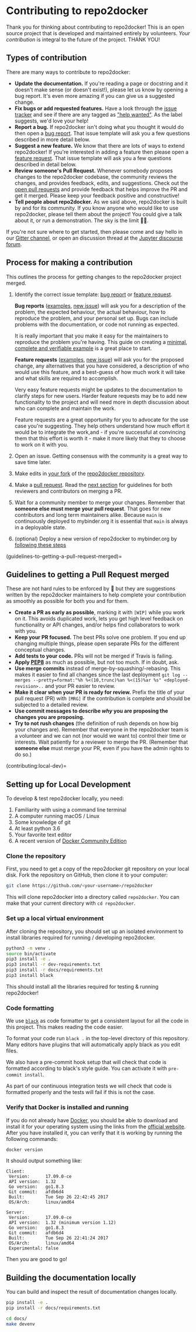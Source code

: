 # Contributing to repo2docker

Thank you for thinking about contributing to repo2docker!
This is an open source project that is developed and maintained entirely by volunteers.
_Your contribution_ is integral to the future of the project.
THANK YOU!

## Types of contribution

There are many ways to contribute to repo2docker:

- **Update the documentation.**
  If you're reading a page or docstring and it doesn't make sense (or doesn't exist!), please let us know by opening a bug report.
  It's even more amazing if you can give us a suggested change.
- **Fix bugs or add requested features.**
  Have a look through the [issue tracker](https://github.com/jupyterhub/repo2docker/issues) and see if there are any tagged as ["help wanted"](https://github.com/jupyterhub/repo2docker/issues?q=is%3Aissue+is%3Aopen+label%3A%22help+wanted%22).
  As the label suggests, we'd love your help!
- **Report a bug.**
  If repo2docker isn't doing what you thought it would do then open a [bug report](https://github.com/jupyterhub/repo2docker/issues/new?template=bug_report.md).
  That issue template will ask you a few questions described in more detail below.
- **Suggest a new feature.**
  We know that there are lots of ways to extend repo2docker!
  If you're interested in adding a feature then please open a [feature request](https://github.com/jupyterhub/repo2docker/issues/new?template=feature_request.md).
  That issue template will ask you a few questions described in detail below.
- **Review someone's Pull Request.**
  Whenever somebody proposes changes to the repo2docker codebase, the community reviews
  the changes, and provides feedback, edits, and suggestions. Check out the
  [open pull requests](https://github.com/jupyterhub/repo2docker/pulls?q=is%3Apr+is%3Aopen+sort%3Aupdated-desc)
  and provide feedback that helps improve the PR and get it merged. Please keep your
  feedback positive and constructive!
- **Tell people about repo2docker.**
  As we said above, repo2docker is built by and for its community.
  If you know anyone who would like to use repo2docker, please tell them about the project!
  You could give a talk about it, or run a demonstration.
  The sky is the limit :rocket::star2:.

If you're not sure where to get started, then please come and say hello in our [Gitter channel](https://gitter.im/jupyterhub/binder), or open an discussion thread at the [Jupyter discourse forum](https://discourse.jupyter.org/).

## Process for making a contribution

This outlines the process for getting changes to the repo2docker project merged.

1. Identify the correct issue template: [bug report](https://github.com/jupyterhub/repo2docker/issues/new?template=bug_report.md) or [feature request](https://github.com/jupyterhub/repo2docker/issues/new?template=feature_request.md).

   **Bug reports** ([examples](https://github.com/jupyterhub/repo2docker/issues?q=is%3Aissue+is%3Aopen+label%3Abug), [new issue](https://github.com/jupyterhub/repo2docker/issues/new?template=bug_report.md)) will ask you for a description of the problem, the expected behaviour, the actual behaviour, how to reproduce the problem, and your personal set up.
   Bugs can include problems with the documentation, or code not running as expected.

   It is really important that you make it easy for the maintainers to reproduce the problem you're having.
   This guide on creating a [minimal, complete and verifiable example](https://stackoverflow.com/help/mcve) is a great place to start.

   **Feature requests** ([examples](https://github.com/jupyterhub/repo2docker/labels/needs%3A%20discussion), [new issue](https://github.com/jupyterhub/repo2docker/issues/new?template=feature_request.md)) will ask you for the proposed change, any alternatives that you have considered, a description of who would use this feature, and a best-guess of how much work it will take and what skills are required to accomplish.

   Very easy feature requests might be updates to the documentation to clarify steps for new users.
   Harder feature requests may be to add new functionality to the project and will need more in depth discussion about who can complete and maintain the work.

   Feature requests are a great opportunity for you to advocate for the use case you're suggesting.
   They help others understand how much effort it would be to integrate the work,and - if you're successful at convincing them that this effort is worth it - make it more likely that they to choose to work on it with you.

2. Open an issue.
   Getting consensus with the community is a great way to save time later.
3. Make edits in [your fork](https://help.github.com/en/articles/fork-a-repo) of the [repo2docker repository](https://github.com/jupyterhub/repo2docker).
4. Make a [pull request](https://help.github.com/en/articles/about-pull-requests).
   Read the [next section](guidelines-to-getting-a-pull-request-merged) for guidelines for both reviewers and contributors on merging a PR.
5. Wait for a community member to merge your changes.
   Remember that **someone else must merge your pull request**.
   That goes for new contributors and long term maintainers alike.
   Because `main` is continuously deployed to mybinder.org it is essential
   that `main` is always in a deployable state.
6. (optional) Deploy a new version of repo2docker to mybinder.org by [following these steps](http://mybinder-sre.readthedocs.io/en/latest/deployment/how.html)

(guidelines-to-getting-a-pull-request-merged)=

## Guidelines to getting a Pull Request merged

These are not hard rules to be enforced by 🚓 but they are suggestions written by the repo2docker maintainers to help complete your contribution as smoothly as possible for both you and for them.

- **Create a PR as early as possible**, marking it with `[WIP]` while you work on it.
  This avoids duplicated work, lets you get high level feedback on functionality or API changes, and/or helps find collaborators to work with you.
- **Keep your PR focused.**
  The best PRs solve one problem.
  If you end up changing multiple things, please open separate PRs for the different conceptual changes.
- **Add tests to your code.**
  PRs will not be merged if Travis is failing.
- **Apply [PEP8](https://www.python.org/dev/peps/pep-0008/)** as much as possible, but not too much.
  If in doubt, ask.
- **Use merge commits** instead of merge-by-squashing/-rebasing.
  This makes it easier to find all changes since the last deployment `git log --merges --pretty=format:"%h %<(10,trunc)%an %<(15)%ar %s" <deployed-revision>..` and your PR easier to review.
- **Make it clear when your PR is ready for review.**
  Prefix the title of your pull request (PR) with `[MRG]` if the contribution is complete and should be subjected to a detailed review.
- **Use commit messages to describe _why_ you are proposing the changes you are proposing.**
- **Try to not rush changes** (the definition of rush depends on how big your changes are).
  Remember that everyone in the repo2docker team is a volunteer and we can not (nor would we want to) control their time or interests.
  Wait patiently for a reviewer to merge the PR.
  (Remember that **someone else** must merge your PR, even if you have the admin rights to do so.)

(contributing:local-dev)=

## Setting up for Local Development

To develop & test repo2docker locally, you need:

1. Familiarity with using a command line terminal
2. A computer running macOS / Linux
3. Some knowledge of git
4. At least python 3.6
5. Your favorite text editor
6. A recent version of [Docker Community Edition](https://www.docker.com/community-edition)

### Clone the repository

First, you need to get a copy of the repo2docker git repository on your local
disk. Fork the repository on GitHub, then clone it to your computer:

```bash
git clone https://github.com/<your-username>/repo2docker
```

This will clone repo2docker into a directory called `repo2docker`. You can
make that your current directory with `cd repo2docker`.

### Set up a local virtual environment

After cloning the repository, you should set up an
isolated environment to install libraries required for running / developing
repo2docker.

```bash
python3 -m venv .
source bin/activate
pip3 install -e .
pip3 install -r dev-requirements.txt
pip3 install -r docs/requirements.txt
pip3 install black
```

This should install all the libraries required for testing & running repo2docker!

### Code formatting

We use [`black`](https://black.readthedocs.io/en/stable/) as code formatter to
get a consistent layout for all the code in this project. This makes reading
the code easier.

To format your code run `black .` in the top-level directory of this repository.
Many editors have plugins that will automatically apply black as you edit files.

We also have a pre-commit hook setup that will check that code is formatted
according to black's style guide. You can activate it with `pre-commit install`.

As part of our continuous integration tests we will check that code is
formatted properly and the tests will fail if this is not the case.

### Verify that Docker is installed and running

If you do not already have [Docker](https://www.docker.com/), you should be able
to download and install it for your operating system using the links from the
[official website](https://www.docker.com/community-edition). After you have
installed it, you can verify that it is working by running the following commands:

```bash
docker version
```

It should output something like:

```
Client:
 Version:      17.09.0-ce
 API version:  1.32
 Go version:   go1.8.3
 Git commit:   afdb6d4
 Built:        Tue Sep 26 22:42:45 2017
 OS/Arch:      linux/amd64

Server:
 Version:      17.09.0-ce
 API version:  1.32 (minimum version 1.12)
 Go version:   go1.8.3
 Git commit:   afdb6d4
 Built:        Tue Sep 26 22:41:24 2017
 OS/Arch:      linux/amd64
 Experimental: false
```

Then you are good to go!

## Building the documentation locally

You can build and inspect the result of documentation changes locally.

```bash
pip install -e .
pip install -r docs/requirements.txt

cd docs/
make devenv
```
